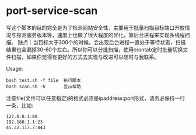 # port-service-scan
写这个脚本的目的完全是为了检测网站安全性，主要用于批量扫描目标端口开放情况与探测服务版本等，速度上也做了很大程度的优化，靠后台进程来实现多线程扫描。
缺点：当目标大于300个的时候，会出现后台进程一直处于等待状态，扫描结果也会漏掉30-60个左右。所以你可以分批扫描，使用crontab定时批量切换文件扫描，如果你觉得有更好的方式去实现与改进可以随时与我联系。

Usage:
```shell
bash test.sh -f file  执行脚本
bash scan.sh -h       显示帮助
```
注意file(文件可以任意指定)的格式必须是ipaddress:port形式，请务必保持一行一条，比如:
```bash
127.0.0.1:80
192.168.1.1:23
45.32.117.7:443
```
